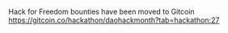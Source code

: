 Hack for Freedom bounties have been moved to Gitcoin
https://gitcoin.co/hackathon/daohackmonth?tab=hackathon:27
